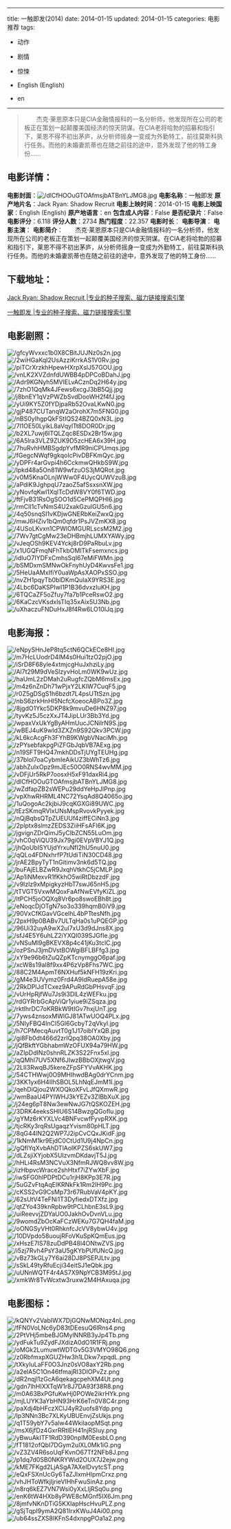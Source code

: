 
---
title: 一触即发(2014)
date: 2014-01-15
updated: 2014-01-15
categories: 电影推荐
tags:
- 动作
- 剧情
- 惊悚

- English (English)
- en
---


> 　　杰克·莱恩原本只是CIA金融情报科的一名分析师，他发现所在公司的老板正在策划一起颠覆美国经济的惊天阴谋。在CIA老将哈勃的招募和指引下，莱恩不得不初出茅庐，从分析师摇身一变成为外勤特工，前往莫斯科执行任务。而他的未婚妻凯蒂也在随之前往的途中，意外发现了他的特工身份……

## **电影详情**：

**电影封面**：<img src="https://image.tmdb.org/t/p/w200/dlCfHOOuGTOAfmsjbATBnYLJMG8.jpg" alt="/dlCfHOOuGTOAfmsjbATBnYLJMG8.jpg" title="/dlCfHOOuGTOAfmsjbATBnYLJMG8.jpg">
**电影名称**：一触即发
**原产地片名**：Jack Ryan: Shadow Recruit
**电影上映时间**：2014-01-15
**电影上映国家**：English (English)
**原产地语言**：en
**包含成人内容**：False
**是否纪录片**：False
**电影评分**：6.118
**评分人数**：2734
**热门程度**：22.357
**电影时长**：
**电影导演**：
**电影主演**：
**电影简介**：　　杰克·莱恩原本只是CIA金融情报科的一名分析师，他发现所在公司的老板正在策划一起颠覆美国经济的惊天阴谋。在CIA老将哈勃的招募和指引下，莱恩不得不初出茅庐，从分析师摇身一变成为外勤特工，前往莫斯科执行任务。而他的未婚妻凯蒂也在随之前往的途中，意外发现了他的特工身份……

## **下载地址**：
[Jack Ryan: Shadow Recruit |专业的种子搜索、磁力链接搜索引擎](https://movie.amd794.com:2083/?search=Jack%20Ryan%3A%20Shadow%20Recruit&ordering=&mode=match_phrase&page_size=10&page=1)

[一触即发 |专业的种子搜索、磁力链接搜索引擎](https://movie.amd794.com:2083/?search=%E4%B8%80%E8%A7%A6%E5%8D%B3%E5%8F%91&ordering=&mode=match_phrase&page_size=10&page=1)
 

## **电影剧照**：
<img src="https://image.tmdb.org/t/p/original/gfcyWvxxc1b0X8CBitJUJNz0s2n.jpg" alt="/gfcyWvxxc1b0X8CBitJUJNz0s2n.jpg" title="/gfcyWvxxc1b0X8CBitJUJNz0s2n.jpg"><img src="https://image.tmdb.org/t/p/original/2wiHGaKqI2UsAzziKrrkAS1V0Rv.jpg" alt="/2wiHGaKqI2UsAzziKrrkAS1V0Rv.jpg" title="/2wiHGaKqI2UsAzziKrrkAS1V0Rv.jpg"><img src="https://image.tmdb.org/t/p/original/piTCrXrzkhHpewHXrpXslJ57GOU.jpg" alt="/piTCrXrzkhHpewHXrpXslJ57GOU.jpg" title="/piTCrXrzkhHpewHXrpXslJ57GOU.jpg"><img src="https://image.tmdb.org/t/p/original/vnLK2XVZdnfdUWBB4pDPCoBDahJ.jpg" alt="/vnLK2XVZdnfdUWBB4pDPCoBDahJ.jpg" title="/vnLK2XVZdnfdUWBB4pDPCoBDahJ.jpg"><img src="https://image.tmdb.org/t/p/original/Adr9KGNyh5MVIELvACznDq2H64y.jpg" alt="/Adr9KGNyh5MVIELvACznDq2H64y.jpg" title="/Adr9KGNyh5MVIELvACznDq2H64y.jpg"><img src="https://image.tmdb.org/t/p/original/7zhO1QqMk4JFews6xcgJ3bB5Qjj.jpg" alt="/7zhO1QqMk4JFews6xcgJ3bB5Qjj.jpg" title="/7zhO1QqMk4JFews6xcgJ3bB5Qjj.jpg"><img src="https://image.tmdb.org/t/p/original/j8bnEY1qVzPWZbSvdDooWH2f4fJ.jpg" alt="/j8bnEY1qVzPWZbSvdDooWH2f4fJ.jpg" title="/j8bnEY1qVzPWZbSvdDooWH2f4fJ.jpg"><img src="https://image.tmdb.org/t/p/original/yUi9KY5Z0fYDjpaRb52OvaLKwN0.jpg" alt="/yUi9KY5Z0fYDjpaRb52OvaLKwN0.jpg" title="/yUi9KY5Z0fYDjpaRb52OvaLKwN0.jpg"><img src="https://image.tmdb.org/t/p/original/gjP487CUTanqW2aOrohX7m5FNG0.jpg" alt="/gjP487CUTanqW2aOrohX7m5FNG0.jpg" title="/gjP487CUTanqW2aOrohX7m5FNG0.jpg"><img src="https://image.tmdb.org/t/p/original/nBS0yIhgpQkFStIQS24BZQ0xN3L.jpg" alt="/nBS0yIhgpQkFStIQS24BZQ0xN3L.jpg" title="/nBS0yIhgpQkFStIQS24BZQ0xN3L.jpg"><img src="https://image.tmdb.org/t/p/original/7l1OE50LyikL8aVqylTt8DOR0Dr.jpg" alt="/7l1OE50LyikL8aVqylTt8DOR0Dr.jpg" title="/7l1OE50LyikL8aVqylTt8DOR0Dr.jpg"><img src="https://image.tmdb.org/t/p/original/b2XL7uwj6ITQLZqc8ESDx2Br15w.jpg" alt="/b2XL7uwj6ITQLZqc8ESDx2Br15w.jpg" title="/b2XL7uwj6ITQLZqc8ESDx2Br15w.jpg"><img src="https://image.tmdb.org/t/p/original/6A5lra3VLZ9ZUK9D5zcHEA6x39H.jpg" alt="/6A5lra3VLZ9ZUK9D5zcHEA6x39H.jpg" title="/6A5lra3VLZ9ZUK9D5zcHEA6x39H.jpg"><img src="https://image.tmdb.org/t/p/original/7huRvhHMBSgdpYvfMR9niCPUmqs.jpg" alt="/7huRvhHMBSgdpYvfMR9niCPUmqs.jpg" title="/7huRvhHMBSgdpYvfMR9niCPUmqs.jpg"><img src="https://image.tmdb.org/t/p/original/fGegcNWqf9gkqoIcPivDBFKmQyc.jpg" alt="/fGegcNWqf9gkqoIcPivDBFKmQyc.jpg" title="/fGegcNWqf9gkqoIcPivDBFKmQyc.jpg"><img src="https://image.tmdb.org/t/p/original/yDPFr4arGvpi4h6CckmwQHkbS9W.jpg" alt="/yDPFr4arGvpi4h6CckmwQHkbS9W.jpg" title="/yDPFr4arGvpi4h6CckmwQHkbS9W.jpg"><img src="https://image.tmdb.org/t/p/original/lpkd48a5On81W9wfzuOS3jMQRot.jpg" alt="/lpkd48a5On81W9wfzuOS3jMQRot.jpg" title="/lpkd48a5On81W9wfzuOS3jMQRot.jpg"><img src="https://image.tmdb.org/t/p/original/v0M5KnaOLnjWWw0F4UycQUWVzuB.jpg" alt="/v0M5KnaOLnjWWw0F4UycQUWVzuB.jpg" title="/v0M5KnaOLnjWWw0F4UycQUWVzuB.jpg"><img src="https://image.tmdb.org/t/p/original/aPdiK9JghpqU7zaoZ5afSsxsnXW.jpg" alt="/aPdiK9JghpqU7zaoZ5afSsxsnXW.jpg" title="/aPdiK9JghpqU7zaoZ5afSsxsnXW.jpg"><img src="https://image.tmdb.org/t/p/original/yNovfqKwl1XqlTcDdW8VY0f6TWD.jpg" alt="/yNovfqKwl1XqlTcDdW8VY0f6TWD.jpg" title="/yNovfqKwl1XqlTcDdW8VY0f6TWD.jpg"><img src="https://image.tmdb.org/t/p/original/ftFjvB31RsOgSOO1d5CePMQPHI6.jpg" alt="/ftFjvB31RsOgSOO1d5CePMQPHI6.jpg" title="/ftFjvB31RsOgSOO1d5CePMQPHI6.jpg"><img src="https://image.tmdb.org/t/p/original/rmClI1cTvNmS4U2xakGzulGU5n6.jpg" alt="/rmClI1cTvNmS4U2xakGzulGU5n6.jpg" title="/rmClI1cTvNmS4U2xakGzulGU5n6.jpg"><img src="https://image.tmdb.org/t/p/original/4q50snqSI1vKDjwGNERbKeiZwxQ.jpg" alt="/4q50snqSI1vKDjwGNERbKeiZwxQ.jpg" title="/4q50snqSI1vKDjwGNERbKeiZwxQ.jpg"><img src="https://image.tmdb.org/t/p/original/mwJ6HZiv1bQm0qfdr1PsJVZmKX8.jpg" alt="/mwJ6HZiv1bQm0qfdr1PsJVZmKX8.jpg" title="/mwJ6HZiv1bQm0qfdr1PsJVZmKX8.jpg"><img src="https://image.tmdb.org/t/p/original/4USoLKvxn1CPWlOMGURLscsM2M2.jpg" alt="/4USoLKvxn1CPWlOMGURLscsM2M2.jpg" title="/4USoLKvxn1CPWlOMGURLscsM2M2.jpg"><img src="https://image.tmdb.org/t/p/original/7Wv7gtCgMw23eDHBmjhLUMXYAWy.jpg" alt="/7Wv7gtCgMw23eDHBmjhLUMXYAWy.jpg" title="/7Wv7gtCgMw23eDHBmjhLUMXYAWy.jpg"><img src="https://image.tmdb.org/t/p/original/vJeqOSh9KEV4Yckj8rD9PaRbuLv.jpg" alt="/vJeqOSh9KEV4Yckj8rD9PaRbuLv.jpg" title="/vJeqOSh9KEV4Yckj8rD9PaRbuLv.jpg"><img src="https://image.tmdb.org/t/p/original/x1UGQFmqNFhTkbOMlTkFsemxncs.jpg" alt="/x1UGQFmqNFhTkbOMlTkFsemxncs.jpg" title="/x1UGQFmqNFhTkbOMlTkFsemxncs.jpg"><img src="https://image.tmdb.org/t/p/original/idIuO7IYDFxCmhsSqI67eMiFWMn.jpg" alt="/idIuO7IYDFxCmhsSqI67eMiFWMn.jpg" title="/idIuO7IYDFxCmhsSqI67eMiFWMn.jpg"><img src="https://image.tmdb.org/t/p/original/bSMDxmSMNwOkFnyhUyD4KwvsFe1.jpg" alt="/bSMDxmSMNwOkFnyhUyD4KwvsFe1.jpg" title="/bSMDxmSMNwOkFnyhUyD4KwvsFe1.jpg"><img src="https://image.tmdb.org/t/p/original/5HeUaAMxIfiY0uaWpAsXAOPxSSO.jpg" alt="/5HeUaAMxIfiY0uaWpAsXAOPxSSO.jpg" title="/5HeUaAMxIfiY0uaWpAsXAOPxSSO.jpg"><img src="https://image.tmdb.org/t/p/original/nvZH1pqyTb0blDKmQulaX9YRS3E.jpg" alt="/nvZH1pqyTb0blDKmQulaX9YRS3E.jpg" title="/nvZH1pqyTb0blDKmQulaX9YRS3E.jpg"><img src="https://image.tmdb.org/t/p/original/4Lbc6DaKSPIwI1P1B36dvxzIuKH.jpg" alt="/4Lbc6DaKSPIwI1P1B36dvxzIuKH.jpg" title="/4Lbc6DaKSPIwI1P1B36dvxzIuKH.jpg"><img src="https://image.tmdb.org/t/p/original/6TQCaZF5oZfuy7fa7b1PceRswO2.jpg" alt="/6TQCaZF5oZfuy7fa7b1PceRswO2.jpg" title="/6TQCaZF5oZfuy7fa7b1PceRswO2.jpg"><img src="https://image.tmdb.org/t/p/original/6KaCzcVKsdxlsTIq35xAix5U3Nb.jpg" alt="/6KaCzcVKsdxlsTIq35xAix5U3Nb.jpg" title="/6KaCzcVKsdxlsTIq35xAix5U3Nb.jpg"><img src="https://image.tmdb.org/t/p/original/uXhaczuFNDuHxJ8f4Rw6LO10IJq.jpg" alt="/uXhaczuFNDuHxJ8f4Rw6LO10IJq.jpg" title="/uXhaczuFNDuHxJ8f4Rw6LO10IJq.jpg">

## **电影海报**：
<img src="https://image.tmdb.org/t/p/original/eNpySHnJeP8tq5ctN6QCkECe8HI.jpg" alt="/eNpySHnJeP8tq5ctN6QCkECe8HI.jpg" title="/eNpySHnJeP8tq5ctN6QCkECe8HI.jpg"><img src="https://image.tmdb.org/t/p/original/m7HcLUodrD4lM4s0Hui1tzO2pjO.jpg" alt="/m7HcLUodrD4lM4s0Hui1tzO2pjO.jpg" title="/m7HcLUodrD4lM4s0Hui1tzO2pjO.jpg"><img src="https://image.tmdb.org/t/p/original/iSrD8F68yle4xtmjcgHuJxhziLy.jpg" alt="/iSrD8F68yle4xtmjcgHuJxhziLy.jpg" title="/iSrD8F68yle4xtmjcgHuJxhziLy.jpg"><img src="https://image.tmdb.org/t/p/original/Al7t29M9dVeSlzyvHoLm0WK9wUz.jpg" alt="/Al7t29M9dVeSlzyvHoLm0WK9wUz.jpg" title="/Al7t29M9dVeSlzyvHoLm0WK9wUz.jpg"><img src="https://image.tmdb.org/t/p/original/haUmL2zDMah2uRugfcZQbM6msEx.jpg" alt="/haUmL2zDMah2uRugfcZQbM6msEx.jpg" title="/haUmL2zDMah2uRugfcZQbM6msEx.jpg"><img src="https://image.tmdb.org/t/p/original/m4z6nZnDh71wPjxY2LKIW7CuqF5.jpg" alt="/m4z6nZnDh71wPjxY2LKIW7CuqF5.jpg" title="/m4z6nZnDh71wPjxY2LKIW7CuqF5.jpg"><img src="https://image.tmdb.org/t/p/original/r0Z5gDSgS1h6bzdt7L4psUTtSzn.jpg" alt="/r0Z5gDSgS1h6bzdt7L4psUTtSzn.jpg" title="/r0Z5gDSgS1h6bzdt7L4psUTtSzn.jpg"><img src="https://image.tmdb.org/t/p/original/nbS6zrkHnHI5NcfcXoeocABPo3Z.jpg" alt="/nbS6zrkHnHI5NcfcXoeocABPo3Z.jpg" title="/nbS6zrkHnHI5NcfcXoeocABPo3Z.jpg"><img src="https://image.tmdb.org/t/p/original/8jgdO1Ykc5DKP8k9mvuDe6HNZ97.jpg" alt="/8jgdO1Ykc5DKP8k9mvuDe6HNZ97.jpg" title="/8jgdO1Ykc5DKP8k9mvuDe6HNZ97.jpg"><img src="https://image.tmdb.org/t/p/original/tyvKz5J5czXxJT4JipLUr3Bb3Yd.jpg" alt="/tyvKz5J5czXxJT4JipLUr3Bb3Yd.jpg" title="/tyvKz5J5czXxJT4JipLUr3Bb3Yd.jpg"><img src="https://image.tmdb.org/t/p/original/wpaxVxUkYgByAHmUucJCNilrN9S.jpg" alt="/wpaxVxUkYgByAHmUucJCNilrN9S.jpg" title="/wpaxVxUkYgByAHmUucJCNilrN9S.jpg"><img src="https://image.tmdb.org/t/p/original/wBEJ4uK9wId3ZXZn9S92Qkv3PCW.jpg" alt="/wBEJ4uK9wId3ZXZn9S92Qkv3PCW.jpg" title="/wBEJ4uK9wId3ZXZn9S92Qkv3PCW.jpg"><img src="https://image.tmdb.org/t/p/original/kL6kcAcgFh3FYhB9KWgbVNaciMh.jpg" alt="/kL6kcAcgFh3FYhB9KWgbVNaciMh.jpg" title="/kL6kcAcgFh3FYhB9KWgbVNaciMh.jpg"><img src="https://image.tmdb.org/t/p/original/zPYsebfakpgPiZFGbJqbVB7AExg.jpg" alt="/zPYsebfakpgPiZFGbJqbVB7AExg.jpg" title="/zPYsebfakpgPiZFGbJqbVB7AExg.jpg"><img src="https://image.tmdb.org/t/p/original/n19SFT9HQ47mkhDDsTjUYgTEUHg.jpg" alt="/n19SFT9HQ47mkhDDsTjUYgTEUHg.jpg" title="/n19SFT9HQ47mkhDDsTjUYgTEUHg.jpg"><img src="https://image.tmdb.org/t/p/original/37blol7oaCybmIeAikUZ3bWhTz6.jpg" alt="/37blol7oaCybmIeAikUZ3bWhTz6.jpg" title="/37blol7oaCybmIeAikUZ3bWhTz6.jpg"><img src="https://image.tmdb.org/t/p/original/abhZuIxOpz9mJEc50O0RNS4wvMM.jpg" alt="/abhZuIxOpz9mJEc50O0RNS4wvMM.jpg" title="/abhZuIxOpz9mJEc50O0RNS4wvMM.jpg"><img src="https://image.tmdb.org/t/p/original/vDFjUr5RkP7oosxH5xF91daxRi4.jpg" alt="/vDFjUr5RkP7oosxH5xF91daxRi4.jpg" title="/vDFjUr5RkP7oosxH5xF91daxRi4.jpg"><img src="https://image.tmdb.org/t/p/original/dlCfHOOuGTOAfmsjbATBnYLJMG8.jpg" alt="/dlCfHOOuGTOAfmsjbATBnYLJMG8.jpg" title="/dlCfHOOuGTOAfmsjbATBnYLJMG8.jpg"><img src="https://image.tmdb.org/t/p/original/wZdfapZB2sWEPu29ddYeHpJlPnp.jpg" alt="/wZdfapZB2sWEPu29ddYeHpJlPnp.jpg" title="/wZdfapZB2sWEPu29ddYeHpJlPnp.jpg"><img src="https://image.tmdb.org/t/p/original/vpXhwRHRML4NC72YsqAd8Q4065o.jpg" alt="/vpXhwRHRML4NC72YsqAd8Q4065o.jpg" title="/vpXhwRHRML4NC72YsqAd8Q4065o.jpg"><img src="https://image.tmdb.org/t/p/original/1uQogoAc2kjbiJ9cqKGXGi89UWC.jpg" alt="/1uQogoAc2kjbiJ9cqKGXGi89UWC.jpg" title="/1uQogoAc2kjbiJ9cqKGXGi89UWC.jpg"><img src="https://image.tmdb.org/t/p/original/tEzSKmqRVlxUNsMspRvovkPyyek.jpg" alt="/tEzSKmqRVlxUNsMspRvovkPyyek.jpg" title="/tEzSKmqRVlxUNsMspRvovkPyyek.jpg"><img src="https://image.tmdb.org/t/p/original/nQjBqbsQTpZUEUUf4ziffECiNn3.jpg" alt="/nQjBqbsQTpZUEUUf4ziffECiNn3.jpg" title="/nQjBqbsQTpZUEUUf4ziffECiNn3.jpg"><img src="https://image.tmdb.org/t/p/original/2plptx8slmzZEDS3ZiiHFsAFl6K.jpg" alt="/2plptx8slmzZEDS3ZiiHFsAFl6K.jpg" title="/2plptx8slmzZEDS3ZiiHFsAFl6K.jpg"><img src="https://image.tmdb.org/t/p/original/jgvignZDrQimJ5yClbZCN55LuOm.jpg" alt="/jgvignZDrQimJ5yClbZCN55LuOm.jpg" title="/jgvignZDrQimJ5yClbZCN55LuOm.jpg"><img src="https://image.tmdb.org/t/p/original/vhC0qViQU39Jx79gi0EVpVBYJ1Q.jpg" alt="/vhC0qViQU39Jx79gi0EVpVBYJ1Q.jpg" title="/vhC0qViQU39Jx79gi0EVpVBYJ1Q.jpg"><img src="https://image.tmdb.org/t/p/original/jhQoUbISYUjdYrxuNfI2hU5nuU0.jpg" alt="/jhQoUbISYUjdYrxuNfI2hU5nuU0.jpg" title="/jhQoUbISYUjdYrxuNfI2hU5nuU0.jpg"><img src="https://image.tmdb.org/t/p/original/qQLo4FDNxhrfP7tUdiTiN30CD48.jpg" alt="/qQLo4FDNxhrfP7tUdiTiN30CD48.jpg" title="/qQLo4FDNxhrfP7tUdiTiN30CD48.jpg"><img src="https://image.tmdb.org/t/p/original/jrAE2BpyTyT1nGitimv3nk6d5TQ.jpg" alt="/jrAE2BpyTyT1nGitimv3nk6d5TQ.jpg" title="/jrAE2BpyTyT1nGitimv3nk6d5TQ.jpg"><img src="https://image.tmdb.org/t/p/original/buFAjELBZwR9JxqhVtkhC5jCMLP.jpg" alt="/buFAjELBZwR9JxqhVtkhC5jCMLP.jpg" title="/buFAjELBZwR9JxqhVtkhC5jCMLP.jpg"><img src="https://image.tmdb.org/t/p/original/Ap1iNMexvR1fKkhO5wiRtDbzzdF.jpg" alt="/Ap1iNMexvR1fKkhO5wiRtDbzzdF.jpg" title="/Ap1iNMexvR1fKkhO5wiRtDbzzdF.jpg"><img src="https://image.tmdb.org/t/p/original/v9Izlz9xMpigkyzHbT7swJ65nH5.jpg" alt="/v9Izlz9xMpigkyzHbT7swJ65nH5.jpg" title="/v9Izlz9xMpigkyzHbT7swJ65nH5.jpg"><img src="https://image.tmdb.org/t/p/original/tTVGT5VxwMQoxFaAfNwEVfyKiZL.jpg" alt="/tTVGT5VxwMQoxFaAfNwEVfyKiZL.jpg" title="/tTVGT5VxwMQoxFaAfNwEVfyKiZL.jpg"><img src="https://image.tmdb.org/t/p/original/ltPCH5joOQXq8Vr6po8swoEBh8t.jpg" alt="/ltPCH5joOQXq8Vr6po8swoEBh8t.jpg" title="/ltPCH5joOQXq8Vr6po8swoEBh8t.jpg"><img src="https://image.tmdb.org/t/p/original/eNoqcDjOTgN7so3o339hqmB0iV9.jpg" alt="/eNoqcDjOTgN7so3o339hqmB0iV9.jpg" title="/eNoqcDjOTgN7so3o339hqmB0iV9.jpg"><img src="https://image.tmdb.org/t/p/original/90VxCfKGavVGcelhL4bPTtesNfh.jpg" alt="/90VxCfKGavVGcelhL4bPTtesNfh.jpg" title="/90VxCfKGavVGcelhL4bPTtesNfh.jpg"><img src="https://image.tmdb.org/t/p/original/2pxH9p0BABv7ULTqHa0s1uPQEGP.jpg" alt="/2pxH9p0BABv7ULTqHa0s1uPQEGP.jpg" title="/2pxH9p0BABv7ULTqHa0s1uPQEGP.jpg"><img src="https://image.tmdb.org/t/p/original/96Ui32uyA9wX2ul7xU3d9dJns8X.jpg" alt="/96Ui32uyA9wX2ul7xU3d9dJns8X.jpg" title="/96Ui32uyA9wX2ul7xU3d9dJns8X.jpg"><img src="https://image.tmdb.org/t/p/original/sfJ4E5Y6uhLZ2iYXQI039SJGfIe.jpg" alt="/sfJ4E5Y6uhLZ2iYXQI039SJGfIe.jpg" title="/sfJ4E5Y6uhLZ2iYXQI039SJGfIe.jpg"><img src="https://image.tmdb.org/t/p/original/vNSuMl9gBKEVX8p4c41jKu3tclC.jpg" alt="/vNSuMl9gBKEVX8p4c41jKu3tclC.jpg" title="/vNSuMl9gBKEVX8p4c41jKu3tclC.jpg"><img src="https://image.tmdb.org/t/p/original/ozPSnJ3jmDVstBOWgiBFLBFfg3.jpg" alt="/ozPSnJ3jmDVstBOWgiBFLBFfg3.jpg" title="/ozPSnJ3jmDVstBOWgiBFLBFfg3.jpg"><img src="https://image.tmdb.org/t/p/original/xY9e96b6tZuQZpKTcnymggO6paf.jpg" alt="/xY9e96b6tZuQZpKTcnymggO6paf.jpg" title="/xY9e96b6tZuQZpKTcnymggO6paf.jpg"><img src="https://image.tmdb.org/t/p/original/xcW8s19al8f9xx4P6zVp8Fhs7WC.jpg" alt="/xcW8s19al8f9xx4P6zVp8Fhs7WC.jpg" title="/xcW8s19al8f9xx4P6zVp8Fhs7WC.jpg"><img src="https://image.tmdb.org/t/p/original/88C2M4ApmT6NXHuf5kNFH19zKri.jpg" alt="/88C2M4ApmT6NXHuf5kNFH19zKri.jpg" title="/88C2M4ApmT6NXHuf5kNFH19zKri.jpg"><img src="https://image.tmdb.org/t/p/original/gM4e3UVymz0Frd4A9IdRuepA58e.jpg" alt="/gM4e3UVymz0Frd4A9IdRuepA58e.jpg" title="/gM4e3UVymz0Frd4A9IdRuepA58e.jpg"><img src="https://image.tmdb.org/t/p/original/2RkDPlJdTCxez9APuRdGbPHsvqF.jpg" alt="/2RkDPlJdTCxez9APuRdGbPHsvqF.jpg" title="/2RkDPlJdTCxez9APuRdGbPHsvqF.jpg"><img src="https://image.tmdb.org/t/p/original/vUrHpRjfWu7Js9i3DlL4zWEFku.jpg" alt="/vUrHpRjfWu7Js9i3DlL4zWEFku.jpg" title="/vUrHpRjfWu7Js9i3DlL4zWEFku.jpg"><img src="https://image.tmdb.org/t/p/original/rdGYRrbGcApViQr1yiue9iZSqza.jpg" alt="/rdGYRrbGcApViQr1yiue9iZSqza.jpg" title="/rdGYRrbGcApViQr1yiue9iZSqza.jpg"><img src="https://image.tmdb.org/t/p/original/rktlhrDC7oKRBkW9tIGv7hxjUnT.jpg" alt="/rktlhrDC7oKRBkW9tIGv7hxjUnT.jpg" title="/rktlhrDC7oKRBkW9tIGv7hxjUnT.jpg"><img src="https://image.tmdb.org/t/p/original/7yws4znsoxMWlGJ81ATwUOQ4PLx.jpg" alt="/7yws4znsoxMWlGJ81ATwUOQ4PLx.jpg" title="/7yws4znsoxMWlGJ81ATwUOQ4PLx.jpg"><img src="https://image.tmdb.org/t/p/original/5NIyFBQ4InCI5Gl6GcbyT2qVkyl.jpg" alt="/5NIyFBQ4InCI5Gl6GcbyT2qVkyl.jpg" title="/5NIyFBQ4InCI5Gl6GcbyT2qVkyl.jpg"><img src="https://image.tmdb.org/t/p/original/h7CPMecqAuvtT0g1J17oiblYxQB.jpg" alt="/h7CPMecqAuvtT0g1J17oiblYxQB.jpg" title="/h7CPMecqAuvtT0g1J17oiblYxQB.jpg"><img src="https://image.tmdb.org/t/p/original/gi8Fb0dt466d2zrIQpq38OA0Xby.jpg" alt="/gi8Fb0dt466d2zrIQpq38OA0Xby.jpg" title="/gi8Fb0dt466d2zrIQpq38OA0Xby.jpg"><img src="https://image.tmdb.org/t/p/original/jQfBkftYGbhabmWzOFUX94a79HW.jpg" alt="/jQfBkftYGbhabmWzOFUX94a79HW.jpg" title="/jQfBkftYGbhabmWzOFUX94a79HW.jpg"><img src="https://image.tmdb.org/t/p/original/aZIpDdINz0shnRLZK3S22Fnx5xl.jpg" alt="/aZIpDdINz0shnRLZK3S22Fnx5xl.jpg" title="/aZIpDdINz0shnRLZK3S22Fnx5xl.jpg"><img src="https://image.tmdb.org/t/p/original/qQMhl7UV5XNf6JIwzBBbOXjtwgV.jpg" alt="/qQMhl7UV5XNf6JIwzBBbOXjtwgV.jpg" title="/qQMhl7UV5XNf6JIwzBBbOXjtwgV.jpg"><img src="https://image.tmdb.org/t/p/original/2LII3RwqBJ5kereZFpSFYVvAKHK.jpg" alt="/2LII3RwqBJ5kereZFpSFYVvAKHK.jpg" title="/2LII3RwqBJ5kereZFpSFYVvAKHK.jpg"><img src="https://image.tmdb.org/t/p/original/54CTHWwj0O9MHIhwdBAg0drYCnm.jpg" alt="/54CTHWwj0O9MHIhwdBAg0drYCnm.jpg" title="/54CTHWwj0O9MHIhwdBAg0drYCnm.jpg"><img src="https://image.tmdb.org/t/p/original/3KK1yx6H4IIhSBOL5LhNqEJmM1I.jpg" alt="/3KK1yx6H4IIhSBOL5LhNqEJmM1I.jpg" title="/3KK1yx6H4IIhSBOL5LhNqEJmM1I.jpg"><img src="https://image.tmdb.org/t/p/original/qehDiQjou2WXOQkoXFvLJfQXmwR.jpg" alt="/qehDiQjou2WXOQkoXFvLJfQXmwR.jpg" title="/qehDiQjou2WXOQkoXFvLJfQXmwR.jpg"><img src="https://image.tmdb.org/t/p/original/wmBaaU4PYIWHJ3kYEZv3ZIBbXuX.jpg" alt="/wmBaaU4PYIWHJ3kYEZv3ZIBbXuX.jpg" title="/wmBaaU4PYIWHJ3kYEZv3ZIBbXuX.jpg"><img src="https://image.tmdb.org/t/p/original/j24eg6pT8Nw3ewNwJG7tQSKOZEH.jpg" alt="/j24eg6pT8Nw3ewNwJG7tQSKOZEH.jpg" title="/j24eg6pT8Nw3ewNwJG7tQSKOZEH.jpg"><img src="https://image.tmdb.org/t/p/original/3DRK4eeksSHIU6S14BwzgQGoflu.jpg" alt="/3DRK4eeksSHIU6S14BwzgQGoflu.jpg" title="/3DRK4eeksSHIU6S14BwzgQGoflu.jpg"><img src="https://image.tmdb.org/t/p/original/gYMz6rKYXLVc4BNFvcwfFyvpRXK.jpg" alt="/gYMz6rKYXLVc4BNFvcwfFyvpRXK.jpg" title="/gYMz6rKYXLVc4BNFvcwfFyvpRXK.jpg"><img src="https://image.tmdb.org/t/p/original/tjcRKy3rqRsUgaqzYvism80pHLT.jpg" alt="/tjcRKy3rqRsUgaqzYvism80pHLT.jpg" title="/tjcRKy3rqRsUgaqzYvism80pHLT.jpg"><img src="https://image.tmdb.org/t/p/original/8qG44lN2Q2WP7J2ipCvCQxJKidF.jpg" alt="/8qG44lN2Q2WP7J2ipCvCQxJKidF.jpg" title="/8qG44lN2Q2WP7J2ipCvCQxJKidF.jpg"><img src="https://image.tmdb.org/t/p/original/1kNmM1kr9EjdC0CtUd1U9j4NpCn.jpg" alt="/1kNmM1kr9EjdC0CtUd1U9j4NpCn.jpg" title="/1kNmM1kr9EjdC0CtUd1U9j4NpCn.jpg"><img src="https://image.tmdb.org/t/p/original/gQflYqXvbAhDTlAoIKPZS6skUW7.jpg" alt="/gQflYqXvbAhDTlAoIKPZS6skUW7.jpg" title="/gQflYqXvbAhDTlAoIKPZS6skUW7.jpg"><img src="https://image.tmdb.org/t/p/original/dLZsjiXYjobX5UIzvmDKdavjT5J.jpg" alt="/dLZsjiXYjobX5UIzvmDKdavjT5J.jpg" title="/dLZsjiXYjobX5UIzvmDKdavjT5J.jpg"><img src="https://image.tmdb.org/t/p/original/hHLi4RsM3NCVuX3NfmRJWQ8vv8W.jpg" alt="/hHLi4RsM3NCVuX3NfmRJWQ8vv8W.jpg" title="/hHLi4RsM3NCVuX3NfmRJWQ8vv8W.jpg"><img src="https://image.tmdb.org/t/p/original/izHbpvcWrace2shHtxf7iZYwXbF.jpg" alt="/izHbpvcWrace2shHtxf7iZYwXbF.jpg" title="/izHbpvcWrace2shHtxf7iZYwXbF.jpg"><img src="https://image.tmdb.org/t/p/original/iwSFG0hlPDPtDCu1rjH8KPp3E7R.jpg" alt="/iwSFG0hlPDPtDCu1rjH8KPp3E7R.jpg" title="/iwSFG0hlPDPtDCu1rjH8KPp3E7R.jpg"><img src="https://image.tmdb.org/t/p/original/5uGZvFtqAqElKRNkFk1Rm2IH9Pc.jpg" alt="/5uGZvFtqAqElKRNkFk1Rm2IH9Pc.jpg" title="/5uGZvFtqAqElKRNkFk1Rm2IH9Pc.jpg"><img src="https://image.tmdb.org/t/p/original/cKSS2vG9CsMp73r67RubVaV4pKY.jpg" alt="/cKSS2vG9CsMp73r67RubVaV4pKY.jpg" title="/cKSS2vG9CsMp73r67RubVaV4pKY.jpg"><img src="https://image.tmdb.org/t/p/original/62sUtV4TeFNi1T3DyfiedxDTXfz.jpg" alt="/62sUtV4TeFNi1T3DyfiedxDTXfz.jpg" title="/62sUtV4TeFNi1T3DyfiedxDTXfz.jpg"><img src="https://image.tmdb.org/t/p/original/qtZYo439knRpbw9tPCLhbnE3sL9.jpg" alt="/qtZYo439knRpbw9tPCLhbnE3sL9.jpg" title="/qtZYo439knRpbw9tPCLhbnE3sL9.jpg"><img src="https://image.tmdb.org/t/p/original/uiReevvjZDYaUO0JakhOvDvnVLu.jpg" alt="/uiReevvjZDYaUO0JakhOvDvnVLu.jpg" title="/uiReevvjZDYaUO0JakhOvDvnVLu.jpg"><img src="https://image.tmdb.org/t/p/original/9womdZbOcKaFCzWEKu7G7QH4faM.jpg" alt="/9womdZbOcKaFCzWEKu7G7QH4faM.jpg" title="/9womdZbOcKaFCzWEKu7G7QH4faM.jpg"><img src="https://image.tmdb.org/t/p/original/oONGSyVHt0RhknfcJcVV8ybwU4v.jpg" alt="/oONGSyVHt0RhknfcJcVV8ybwU4v.jpg" title="/oONGSyVHt0RhknfcJcVV8ybwU4v.jpg"><img src="https://image.tmdb.org/t/p/original/10DVpdo58uoujRFoVKuSpKQmEus.jpg" alt="/10DVpdo58uoujRFoVKuSpKQmEus.jpg" title="/10DVpdo58uoujRFoVKuSpKQmEus.jpg"><img src="https://image.tmdb.org/t/p/original/xHszE7IS78zuDdPB48l4ONtwZVS.jpg" alt="/xHszE7IS78zuDdPB48l4ONtwZVS.jpg" title="/xHszE7IS78zuDdPB48l4ONtwZVS.jpg"><img src="https://image.tmdb.org/t/p/original/i5zj7Rvh4PsY3aU5gKYbPUfUNcQ.jpg" alt="/i5zj7Rvh4PsY3aU5gKYbPUfUNcQ.jpg" title="/i5zj7Rvh4PsY3aU5gKYbPUfUNcQ.jpg"><img src="https://image.tmdb.org/t/p/original/vBz73kGLy7Y6ai28DJ8PSEPJLtv.jpg" alt="/vBz73kGLy7Y6ai28DJ8PSEPJLtv.jpg" title="/vBz73kGLy7Y6ai28DJ8PSEPJLtv.jpg"><img src="https://image.tmdb.org/t/p/original/sSkL49tyRfuEcji34eitSJ1eQbk.jpg" alt="/sSkL49tyRfuEcji34eitSJ1eQbk.jpg" title="/sSkL49tyRfuEcji34eitSJ1eQbk.jpg"><img src="https://image.tmdb.org/t/p/original/uUNnWQTF4r4AS7X9NpYCB3M95tJ.jpg" alt="/uUNnWQTF4r4AS7X9NpYCB3M95tJ.jpg" title="/uUNnWQTF4r4AS7X9NpYCB3M95tJ.jpg"><img src="https://image.tmdb.org/t/p/original/xmkWr8TvWcxtw3ruxw2M4HAxuqa.jpg" alt="/xmkWr8TvWcxtw3ruxw2M4HAxuqa.jpg" title="/xmkWr8TvWcxtw3ruxw2M4HAxuqa.jpg">

## **电影图标**：
<img src="https://image.tmdb.org/t/p/original/kQNYv2VabIWX7DjGQNwMONqz4nL.png" alt="/kQNYv2VabIWX7DjGQNwMONqz4nL.png" title="/kQNYv2VabIWX7DjGQNwMONqz4nL.png"><img src="https://image.tmdb.org/t/p/original/fFN0VoLNc6yD83tDEesuQ6lRns4.png" alt="/fFN0VoLNc6yD83tDEesuQ6lRns4.png" title="/fFN0VoLNc6yD83tDEesuQ6lRns4.png"><img src="https://image.tmdb.org/t/p/original/2PtVHj5mbeBJGMylNNRB3yJp4Tb.png" alt="/2PtVHj5mbeBJGMylNNRB3yJp4Tb.png" title="/2PtVHj5mbeBJGMylNNRB3yJp4Tb.png"><img src="https://image.tmdb.org/t/p/original/ydFukTu9ZydFJXdizA0dO1R1FRj.png" alt="/ydFukTu9ZydFJXdizA0dO1R1FRj.png" title="/ydFukTu9ZydFJXdizA0dO1R1FRj.png"><img src="https://image.tmdb.org/t/p/original/oMGk2LumuwtWDTGv5G3VMYO98Q6.png" alt="/oMGk2LumuwtWDTGv5G3VMYO98Q6.png" title="/oMGk2LumuwtWDTGv5G3VMYO98Q6.png"><img src="https://image.tmdb.org/t/p/original/z0RbfmxpXGUZHw3h1LDkw7xpqdL.png" alt="/z0RbfmxpXGUZHw3h1LDkw7xpqdL.png" title="/z0RbfmxpXGUZHw3h1LDkw7xpqdL.png"><img src="https://image.tmdb.org/t/p/original/tXkyIuLaFF0O3Jnz0sVO8axY2Rb.png" alt="/tXkyIuLaFF0O3Jnz0sVO8axY2Rb.png" title="/tXkyIuLaFF0O3Jnz0sVO8axY2Rb.png"><img src="https://image.tmdb.org/t/p/original/a2elA5C1On46tfmajRI3DIOPvZz.png" alt="/a2elA5C1On46tfmajRI3DIOPvZz.png" title="/a2elA5C1On46tfmajRI3DIOPvZz.png"><img src="https://image.tmdb.org/t/p/original/dR2nqjl1zGcA6qekagcpehXM4Ut.png" alt="/dR2nqjl1zGcA6qekagcpehXM4Ut.png" title="/dR2nqjl1zGcA6qekagcpehXM4Ut.png"><img src="https://image.tmdb.org/t/p/original/gdn7lhHIXXTqW1r8J7DA93f38R8.png" alt="/gdn7lhHIXXTqW1r8J7DA93f38R8.png" title="/gdn7lhHIXXTqW1r8J7DA93f38R8.png"><img src="https://image.tmdb.org/t/p/original/m0A63BxPGfuKwHj0POWe2ikrHYk.png" alt="/m0A63BxPGfuKwHj0POWe2ikrHYk.png" title="/m0A63BxPGfuKwHj0POWe2ikrHYk.png"><img src="https://image.tmdb.org/t/p/original/mjLUYK3aYbHN93HrK6eTn0V8C4r.png" alt="/mjLUYK3aYbHN93HrK6eTn0V8C4r.png" title="/mjLUYK3aYbHN93HrK6eTn0V8C4r.png"><img src="https://image.tmdb.org/t/p/original/paXdj4bHFczXClJ4yR2uofs8Ydp.png" alt="/paXdj4bHFczXClJ4yR2uofs8Ydp.png" title="/paXdj4bHFczXClJ4yR2uofs8Ydp.png"><img src="https://image.tmdb.org/t/p/original/lp3NNn3Bc7XLKyUBUEnvjZsUkjs.png" alt="/lp3NNn3Bc7XLKyUBUEnvjZsUkjs.png" title="/lp3NNn3Bc7XLKyUBUEnvjZsUkjs.png"><img src="https://image.tmdb.org/t/p/original/q1T59ybY7v5alw44WkilaopMSqt.png" alt="/q1T59ybY7v5alw44WkilaopMSqt.png" title="/q1T59ybY7v5alw44WkilaopMSqt.png"><img src="https://image.tmdb.org/t/p/original/msX6jfDz4GxrRRtIEH41njRSluy.png" alt="/msX6jfDz4GxrRRtIEH41njRSluy.png" title="/msX6jfDz4GxrRRtIEH41njRSluy.png"><img src="https://image.tmdb.org/t/p/original/yBwuAkITF1RdD390nplM0EesbLO.png" alt="/yBwuAkITF1RdD390nplM0EesbLO.png" title="/yBwuAkITF1RdD390nplM0EesbLO.png"><img src="https://image.tmdb.org/t/p/original/fT1812ofQbI7DGym2ulXL0Mk1iG.png" alt="/fT1812ofQbI7DGym2ulXL0Mk1iG.png" title="/fT1812ofQbI7DGym2ulXL0Mk1iG.png"><img src="https://image.tmdb.org/t/p/original/vZ3ZV4R6soUqFKvnO67Tf2NFb8J.png" alt="/vZ3ZV4R6soUqFKvnO67Tf2NFb8J.png" title="/vZ3ZV4R6soUqFKvnO67Tf2NFb8J.png"><img src="https://image.tmdb.org/t/p/original/p1dq7d0SB0NKRYWid2OUX7J2ejw.png" alt="/p1dq7d0SB0NKRYWid2OUX7J2ejw.png" title="/p1dq7d0SB0NKRYWid2OUX7J2ejw.png"><img src="https://image.tmdb.org/t/p/original/kME7FKgd2LjASgA7AXeIDvytcST.png" alt="/kME7FKgd2LjASgA7AXeIDvytcST.png" title="/kME7FKgd2LjASgA7AXeIDvytcST.png"><img src="https://image.tmdb.org/t/p/original/eQxFSXnUcGy6TaZJlxmHlpmCrxz.png" alt="/eQxFSXnUcGy6TaZJlxmHlpmCrxz.png" title="/eQxFSXnUcGy6TaZJlxmHlpmCrxz.png"><img src="https://image.tmdb.org/t/p/original/vhJHToWfkjIjrieVIHhFwuSinAz.png" alt="/vhJHToWfkjIjrieVIHhFwuSinAz.png" title="/vhJHToWfkjIjrieVIHhFwuSinAz.png"><img src="https://image.tmdb.org/t/p/original/n8rq6kEZ7VN7Wsi0yXxLIjRSq0u.png" alt="/n8rq6kEZ7VN7Wsi0yXxLIjRSq0u.png" title="/n8rq6kEZ7VN7Wsi0yXxLIjRSq0u.png"><img src="https://image.tmdb.org/t/p/original/enK6tW4HXb8yPWE8cMGnf5IX6Jm.png" alt="/enK6tW4HXb8yPWE8cMGnf5IX6Jm.png" title="/enK6tW4HXb8yPWE8cMGnf5IX6Jm.png"><img src="https://image.tmdb.org/t/p/original/8jmfvNKnDTiG5KXIapHscHvuPLZ.png" alt="/8jmfvNKnDTiG5KXIapHscHvuPLZ.png" title="/8jmfvNKnDTiG5KXIapHscHvuPLZ.png"><img src="https://image.tmdb.org/t/p/original/gSjTqpI9ymA2Q81IrxKWuJ4Ai00.png" alt="/gSjTqpI9ymA2Q81IrxKWuJ4Ai00.png" title="/gSjTqpI9ymA2Q81IrxKWuJ4Ai00.png"><img src="https://image.tmdb.org/t/p/original/ub64ssZXS8lKFnS4dxnpgPOa1a2.png" alt="/ub64ssZXS8lKFnS4dxnpgPOa1a2.png" title="/ub64ssZXS8lKFnS4dxnpgPOa1a2.png">
